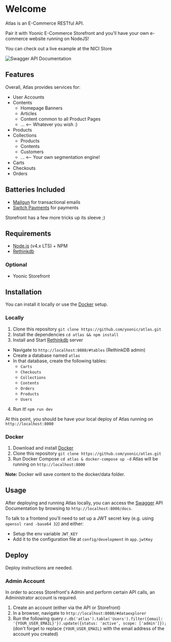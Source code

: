 # Welcome
Atlas is an E-Commerce RESTful API.

Pair it with Yoonic E-Commerce Storefront and you'll have your own e-commerce website running on NodeJS!

You can check out a live example at the NICI Store

![Swagger API Documentation](http://i.imgur.com/WENl84g.png "Swagger API Documentation")

## Features
Overall, Atlas provides services for:
- User Accounts
- Contents
  - Homepage Banners
  - Articles
  - Content common to all Product Pages
  - ... <-- Whatever you wish :)
- Products
- Collections
  - Products
  - Contents
  - Customers
  - ... <-- Your own segmentation engine!
- Carts
- Checkouts
- Orders

## Batteries Included
- [Mailgun](https://mailgun.com) for transactional emails
- [Switch Payments](https://switchpayments.com) for payments

Storefront has a few more tricks up its sleeve ;)

## Requirements

- [Node.js](https://nodejs.org) (v4.x LTS) + NPM 
- [Rethinkdb](http://rethinkdb.com/)

### Optional
- Yoonic Storefront

## Installation
You can install it locally or use the [Docker](https://www.docker.com/) setup.

### Locally
1. Clone this repository
`git clone https://github.com/yoonic/atlas.git`
2. Install the dependencies
`cd atlas && npm install`
3. Install and Start [Rethinkdb](https://www.rethinkdb.com/) server 
- Navigate to `http://localhost:8080/#tables` (RethinkDB admin)
- Create a database named `atlas`
- In that database, create the following tables:
  - `Carts`
  - `Checkouts`
  - `Collections`
  - `Contents`
  - `Orders`
  - `Products`
  - `Users`
4. Run it!
`npm run dev`

At this point, you should be have your local deploy of Atlas running on `http://localhost:8000` 

### Docker
1. Download and install [Docker](https://docs.docker.com/engine/installation/)
2. Clone this repository
`git clone https://github.com/yoonic/atlas.git`
3. Run Docker Compose
`cd atlas & docker-compose up -d`
Atlas will be running on `http://localhost:8000` 

**Note:** Docker will save content to the docker/data folder.

## Usage
After deploying and running Atlas locally, you can access the [Swagger](https://openapis.org/) API Documentation by browsing to `http://localhost:8000/docs`.

To talk to a frontend you'll need to set up a JWT secret key (e.g. using `openssl rand -base64 32`) and either:
  - Setup the env variable `JWT_KEY`
  - Add it to the configuration file at `config/development` in `app.jwtKey`

## Deploy
Deploy instructions are needed.

### Admin Account
In order to access Storefront's Admin and perform certain API calls, an Administrator account is required.

1. Create an account (either via the API or Storefront)
2. In a browser, navigate to `http://localhost:8080/#dataexplorer`
3. Run the following query `r.db('atlas').table('Users').filter({email: '{YOUR_USER_EMAIL}'}).update({status: 'active', scope: ['admin']});` (don't forget to replace `{YOUR_USER_EMAIL}` with the email address of the account you created)
